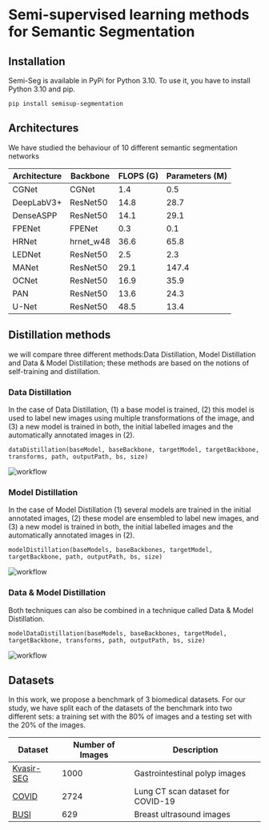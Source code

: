 # Semi-supervised learning methods for Semantic Segmentation


## Installation

Semi-Seg is available in PyPi for Python 3.10. To use it, you have to install 
Python 3.10 and pip.

```
pip install semisup-segmentation
```

## Architectures

We have studied the behaviour of 10 different semantic segmentation networks

|        Architecture        |Backbone | FLOPS (G)  | Parameters (M)           |
|----------------|-------------------------------|-----------------------------|----|
|CGNet| CGNet           |1.4 | 0.5 |
|DeepLabV3+          |ResNet50 | 14.8 | 28.7|
|DenseASPP  | ResNet50 | 14.1 | 29.1|
|FPENet  | FPENet | 0.3 | 0.1 |
|HRNet  | hrnet_w48 | 36.6 | 65.8 |
|LEDNet  | ResNet50 | 2.5 | 2.3 |
|MANet  | ResNet50 | 29.1 | 147.4 |
|OCNet  | ResNet50 | 16.9 | 35.9 |
|PAN  | ResNet50 | 13.6 | 24.3|
|U-Net  | ResNet50 | 48.5 | 13.4 |


## Distillation methods
we will compare three different methods:Data Distillation, Model Distillation and Data & Model Distillation; these methods are based on the notions of self-training and distillation.

### Data Distillation
In the case of Data Distillation, (1) a base model is trained, (2) this model is used to label new images using multiple transformations of the image, and (3) a new model is trained in both, the initial labelled images and the automatically annotated images in (2).

```
dataDistillation(baseModel, baseBackbone, targetModel, targetBackbone, transforms, path, outputPath, bs, size)
```

![workflow](assets/DataDistillation.svg)

### Model Distillation
In the case of Model Distillation (1) several models are trained in the initial annotated images, (2) these model are ensembled to label new images, and (3) a new model is trained in both, the initial labelled images and the automatically annotated images in (2).

```
modelDistillation(baseModels, baseBackbones, targetModel, targetBackbone, path, outputPath, bs, size)
```

![workflow](assets/ModelDistillation.svg)

### Data & Model Distillation
Both techniques can also be combined in a technique called Data & Model Distillation.

```
modelDataDistillation(baseModels, baseBackbones, targetModel, targetBackbone, transforms, path, outputPath, bs, size)
```

![workflow](assets/DataModelDistillation.svg)


## Datasets
In this work, we propose a benchmark of 3 biomedical datasets. 
For our study, we have split each of the datasets of the benchmark into two different sets: 
a training set with the $80 \%$ of images and a testing set with the $20\%$ of the images.

| Dataset                                                                                                                                    | Number of Images | Description                       |
|--------------------------------------------------------------------------------------------------------------------------------------------|------------------|-----------------------------------|
| [Kvasir-SEG](https://unirioja-my.sharepoint.com/:u:/g/personal/adines_unirioja_es/Ea3L9CLjb8xBsOga77t-puYB_1xL30SWeBGcshbdwJuOxQ?e=4c2aQ8) | 1000             | Gastrointestinal polyp images     |
| [COVID](https://unirioja-my.sharepoint.com/:u:/g/personal/adines_unirioja_es/EQof7E22wGhHockzcQsdLEgBSHZbMVxLPPfyAex9zFvJ9A?e=SkctgU)      | 2724             | Lung CT scan dataset for COVID-19 |
| [BUSI](https://unirioja-my.sharepoint.com/:u:/g/personal/adines_unirioja_es/EVIrR3zz7JRGnxINME57FswBftH-TFFWV4lovA5t487_rA?e=Pvjc3x)       | 629              | Breast ultrasound images          |